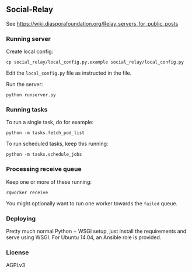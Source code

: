 ## Social-Relay

See https://wiki.diasporafoundation.org/Relay_servers_for_public_posts

### Running server

Create local config:

    cp social_relay/local_config.py.example social_relay/local_config.py
    
Edit the `local_config.py` file as instructed in the file.

Run the server:

    python runserver.py

### Running tasks

To run a single task, do for example:

    python -m tasks.fetch_pod_list
     
To run scheduled tasks, keep this running:
 
    python -m tasks.schedule_jobs
    
### Processing receive queue

Keep one or more of these running:

    rqworker receive

You might optionally want to run one worker towards the `failed` queue.

### Deploying

Pretty much normal Python + WSGI setup, just install the requirements and serve using WSGI. For Ubuntu 14.04, an Ansible role is provided.

### License

AGPLv3
